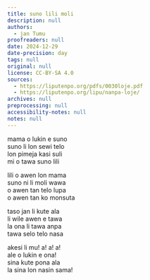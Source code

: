 ```yaml
---
title: suno lili moli
description: null
authors:
  - jan Tumu
proofreaders: null
date: 2024-12-29
date-precision: day
tags: null
original: null
license: CC-BY-SA 4.0
sources:
  - https://liputenpo.org/pdfs/0030loje.pdf
  - https://liputenpo.org/lipu/nanpa-loje/
archives: null
preprocessing: null
accessibility-notes: null
notes: null
---
```


mama o lukin e suno  
suno li lon sewi telo  
lon pimeja kasi suli  
mi o tawa suno lili

lili o awen lon mama  
suno ni li moli wawa  
o awen tan telo lupa  
o awen tan ko monsuta

taso jan li kute ala  
li wile awen e tawa  
la ona li tawa anpa  
tawa selo telo nasa

akesi li mu\! a\! a\! a\!  
ale o lukin e ona\!  
sina kute pona ala  
la sina lon nasin sama\!
